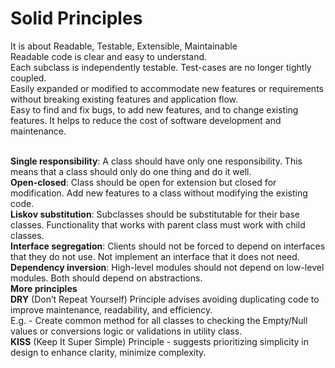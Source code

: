 # Solid Principles
It is about Readable, Testable, Extensible, Maintainable<br />
Readable code is clear and easy to understand. <br />
Each subclass is independently testable. Test-cases are no longer tightly coupled.<br />
Easily expanded or modified to accommodate new features or requirements without breaking existing features and application flow.<br />
Easy to find and fix bugs, to add new features, and to change existing features. It helps to reduce the cost of software development and maintenance.<br /><br />

**Single responsibility**: A class should have only one responsibility. This means that a class should only do one thing and do it well.<br />
**Open-closed**: Class should be open for extension but closed for modification. Add new features to a class without modifying the existing code.<br />
**Liskov substitution**: Subclasses should be substitutable for their base classes. Functionality that works with parent class must work with child classes.<br />
**Interface segregation**: Clients should not be forced to depend on interfaces that they do not use. Not implement an interface that it does not need.<br />
**Dependency inversion**: High-level modules should not depend on low-level modules. Both should depend on abstractions.<br />
**More principles**<br />
**DRY** (Don’t Repeat Yourself) Principle advises avoiding duplicating code to improve maintenance, readability, and efficiency. <br />
E.g. - Create common method for all classes to checking the Empty/Null values or conversions logic or validations in utility class.<br />
**KISS** (Keep It Super Simple) Principle - suggests prioritizing simplicity in design to enhance clarity, minimize complexity.<br />
